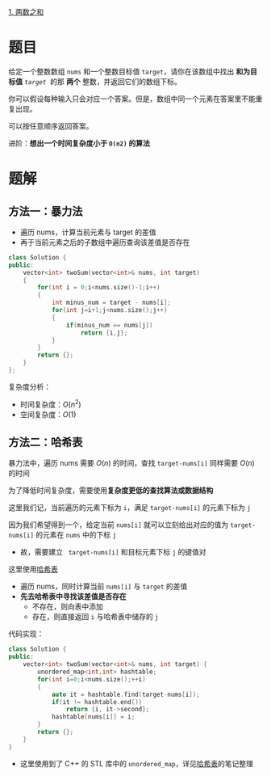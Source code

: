 [1. 两数之和](https://leetcode.cn/problems/two-sum/)

# 题目

给定一个整数数组 `nums` 和一个整数目标值 `target`，请你在该数组中找出 **和为目标值** _`target`_  的那 **两个** 整数，并返回它们的数组下标。

你可以假设每种输入只会对应一个答案。但是，数组中同一个元素在答案里不能重复出现。

可以按任意顺序返回答案。

进阶：**想出一个时间复杂度小于 `O(n2)` 的算法**

# 题解

## 方法一：暴力法

- 遍历 nums，计算当前元素与 target 的差值
- 再于当前元素之后的子数组中遍历查询该差值是否存在

```cpp
class Solution {
public:
	vector<int> twoSum(vector<int>& nums, int target)
	{
		for(int i = 0;i<nums.size()-1;i++)
		{
			int minus_num = target - nums[i];
			for(int j=i+1;j<nums.size();j++)
			{ 
				if(minus_num == nums[j])
					return {i,j};
			}
		}
		return {};
	}
};
```

复杂度分析：
- 时间复杂度：$O(n^2)$
- 空间复杂度：$O(1)$

## 方法二：哈希表

暴力法中，遍历 nums 需要 $O(n)$ 的时间，查找 `target-nums[i]` 同样需要 $O(n)$ 的时间

为了降低时间复杂度，需要使用**复杂度更低的查找算法或数据结构**

这里我们记，当前遍历的元素下标为 `i`，满足 `target-nums[i]` 的元素下标为 `j`

因为我们希望得到一个，给定当前 `nums[i]` 就可以立刻给出对应的值为 `target-nums[i]` 的元素在 `nums` 中的下标 `j` 
- 故，需要建立 ` target-nums[i]` 和目标元素下标 ` j ` 的键值对

这里使用[哈希表](README.md)
- 遍历 nums，同时计算当前 `nums[i]` 与 `target` 的差值
- **先去哈希表中寻找该差值是否存在**
	- 不存在，则向表中添加
	- 存在，则直接返回 `i` 与哈希表中储存的 `j`

代码实现：
```cpp
class Solution {
public:
    vector<int> twoSum(vector<int>& nums, int target) {
	    unordered_map<int,int> hashtable;
	    for(int i=0;i<nums.size();++i)
	    {
		    auto it = hashtable.find(target-nums[i]);
			if(it != hashtable.end())
				return {i, it->second};
			hashtable[nums[i]] = i;
		}
		return {};
    }
}
```

- 这里使用到了 C++ 的 STL 库中的 `unordered_map`，详见[哈希表](README.md)的笔记整理

